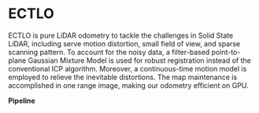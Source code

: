 # ECTLO
ECTLO is pure LiDAR odometry to tackle the challenges in Solid State LiDAR, including serve motion distortion, small field of view, and sparse scanning pattern. To account for the noisy data, a filter-based point-to-plane Gaussian Mixture Model is used for robust registration instead of the conventional ICP algorithm. Moreover, a continuous-time motion model is employed to relieve the inevitable distortions. The map maintenance is accomplished in one range image, making our odometry efficient on GPU.

**Pipeline**
